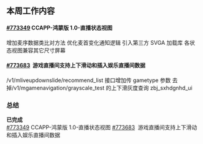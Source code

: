 ## 本周工作内容

#### [#773349](https://icc.pm.netease.com/v6/issues/773349) CCAPP-鸿蒙版 1.0-直播状态视图
增加麦序数据类比对方法
优化麦首变化通知逻辑
引入第三方 SVGA 加载库
各状态视图兼容其它尺寸屏幕

#### [#773683](https://icc.pm.netease.com/v6/issues/773683)  游戏直播间支持上下滑动和插入娱乐直播间数据
/v1/mliveupdownslide/recommend_list 接口增加传 gametype 参数
去掉/v1/mgamenavigation/grayscale_test 的上下滑灰度查询 zbj_sxhdgnhd_ui


### 总结

**已完成**  
[#773349](https://icc.pm.netease.com/v6/issues/773349) CCAPP-鸿蒙版 1.0-直播状态视图
[#773683](https://icc.pm.netease.com/v6/issues/773683)  游戏直播间支持上下滑动和插入娱乐直播间数据